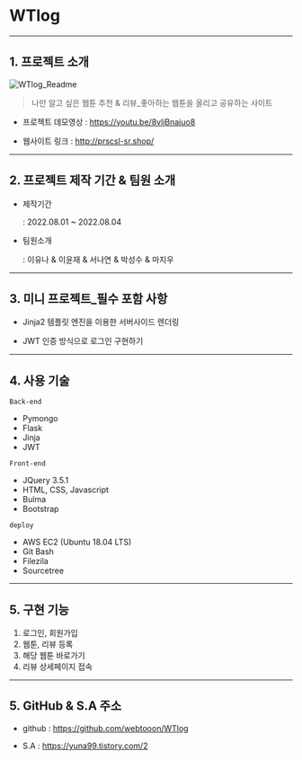 # WTlog
----------------
## 1. 프로젝트 소개

![WTlog_Readme](https://user-images.githubusercontent.com/109680562/182858126-da33707a-693d-4724-b74c-e0693c9a2da4.png)

> 나만 알고 싶은 웹툰 추천 & 리뷰_좋아하는 웹툰을 올리고 공유하는 사이트

- 프로젝트 데모영상 : https://youtu.be/8vljBnajuo8

- 웹사이트 링크 : http://prscsl-sr.shop/
--------------
## 2. 프로젝트 제작 기간 & 팀원 소개
- 제작기간

  : 2022.08.01 ~ 2022.08.04
  
- 팀원소개
 
  : 이유나 & 이윤재 & 서나연 & 박성수 & 마지우
-----------------
## 3. 미니 프로젝트_필수 포함 사항
- Jinja2 템플릿 엔진을 이용한 서버사이드 렌더링
   
- JWT 인증 방식으로 로그인 구현하기
----------------------------
## 4. 사용 기술
`Back-end`
- Pymongo
- Flask
- Jinja
- JWT

`Front-end`
- JQuery 3.5.1
- HTML, CSS, Javascript
- Bulma
- Bootstrap

`deploy`
- AWS EC2 (Ubuntu 18.04 LTS)
- Git Bash
- Filezila
- Sourcetree
-----------------
## 5. 구현 기능
1. 로그인, 회원가입
2. 웹툰, 리뷰 등록
3. 해당 웹툰 바로가기
4. 리뷰 상세페이지 접속
--------------
## 5. GitHub & S.A 주소
- github : https://github.com/webtooon/WTlog

- S.A : https://yuna99.tistory.com/2
    
